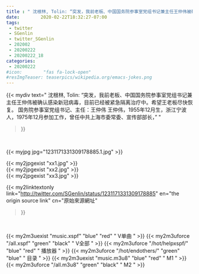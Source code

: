 ```yaml
---
title : " 沈根林, Tolin: “突发，我前老板、中国国务院参事室党组书记兼主任王仲伟被确认感染新冠病毒，目前已经被紧急隔离治疗中。希望王老板尽快恢复。&#10;国务院参事室党组书记、主任：王仲伟&#10;王仲伟，1955年12月生，浙江宁波人，1975年12月参加工作，曾任中共上海市委常委、宣传部部长，”  "
date:        2020-02-22T18:32:27-07:00
tags:
 - twitter
 - SGenlin
 - twitter_SGenlin
 - 202002
 - 20200222
 - 20200222_18
categories:
 - 20200222
#icon:        "fas fa-lock-open"
#resImgTeaser: teaserpics/wikipedia.org/emacs-jokes.png
---
```


{{< mydiv text=" 沈根林, Tolin: “突发，我前老板、中国国务院参事室党组书记兼主任王仲伟被确认感染新冠病毒，目前已经被紧急隔离治疗中。希望王老板尽快恢复。&#10;国务院参事室党组书记、主任：王仲伟&#10;王仲伟，1955年12月生，浙江宁波人，1975年12月参加工作，曾任中共上海市委常委、宣传部部长，”  "
>}}
<br>


 {{< myjpg jpg="1231171331309178885.1.jpg" >}}<br> 

{{< my2jpgexist "xx1.jpg" >}}<br>
{{< my2jpgexist "xx2.jpg" >}}<br>
{{< my2jpgexist "xx3.jpg" >}}<br>


{{< my2linktextonly link="http://twitter.com/SGenlin/status/1231171331309178885"
en="the origin source link" cn="原始來源網址"
>}}


<br>

{{< my2m3uexist "music.xspf"        "blue"   "red"    " V单曲 " >}} {{< my2m3uforce "/all.xspf"         "green"  "black"  " V全部 " >}} {{< my2m3uforce "/hot/helpxspf/"    "blue"   "red"    " 播放器 " >}} {{< my2m3uforce "/hot/endothers/"   "green"  "blue"   " 目录 " >}} {{< my2m3uexist "music.m3u8"        "blue"   "red"    " M1 " >}} {{< my2m3uforce "/all.m3u8"         "green"  "black"  " M2 " >}} 
